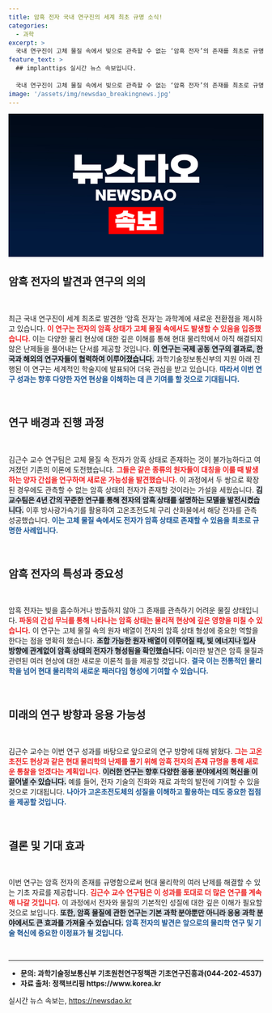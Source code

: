 ```yaml
---
title: 암흑 전자 국내 연구진의 세계 최초 규명 소식!
categories:
  - 과학
excerpt: >
  국내 연구진이 고체 물질 속에서 빛으로 관측할 수 없는 ‘암흑 전자’의 존재를 최초로 규명했습니다. 이 획기적인 발견은 고온초전도 현상 등 풀리지 않은 과학적 난제를 해결하는 단서가 될 수 있습니다!
feature_text: >
  ## implanttips 실시간 뉴스 속보입니다.

  국내 연구진이 고체 물질 속에서 빛으로 관측할 수 없는 ‘암흑 전자’의 존재를 최초로 규명했습니다. 이 획기적인 발견은 고온초전도 현상 등 풀리지 않은 과학적 난제를 해결하는 단서가 될 수 있습니다!
image: '/assets/img/newsdao_breakingnews.jpg'
---
```


<p><img src="/assets/img/newsdao_breakingnews.jpg" alt="implanttips 속보" /></p>

<h2 data-ke-size="size26">암흑 전자의 발견과 연구의 의의</h2>

<p data-ke-size="size16">&nbsp;</p>

<p>최근 국내 연구진이 세계 최초로 발견한 ‘암흑 전자’는 과학계에 새로운 전환점을 제시하고 있습니다. <b><span style="color: #ee2323;">이 연구는 전자의 암흑 상태가 고체 물질 속에서도 발생할 수 있음을 입증했습니다.</span></b> 이는 다양한 물리 현상에 대한 깊은 이해를 통해 현대 물리학에서 아직 해결되지 않은 난제들을 풀어내는 단서를 제공할 것입니다. <b><span style="background-color: #21538527;">이 연구는 국제 공동 연구의 결과로, 한국과 해외의 연구자들이 협력하여 이루어졌습니다.</span></b> 과학기술정보통신부의 지원 아래 진행된 이 연구는 세계적인 학술지에 발표되어 더욱 관심을 받고 있습니다. <b><span style="color: #1a5490;">따라서 이번 연구 성과는 향후 다양한 자연 현상을 이해하는 데 큰 기여를 할 것으로 기대됩니다.</span></b></p>

<p data-ke-size="size16">&nbsp;</p>

<h2 data-ke-size="size26">연구 배경과 진행 과정</h2>

<p data-ke-size="size16">&nbsp;</p>

<p>김근수 교수 연구팀은 고체 물질 속 전자가 암흑 상태로 존재하는 것이 불가능하다고 여겨졌던 기존의 이론에 도전했습니다. <b><span style="color: #ee2323;">그들은 같은 종류의 원자들이 대칭을 이룰 때 발생하는 양자 간섭을 연구하며 새로운 가능성을 발견했습니다.</span></b> 이 과정에서 두 쌍으로 확장된 경우에도 관측할 수 없는 암흑 상태의 전자가 존재할 것이라는 가설을 세웠습니다.  <b><span style="background-color: #21538527;">김 교수팀은 4년 간의 꾸준한 연구를 통해 전자의 암흑 상태를 설명하는 모델을 발전시켰습니다.</span></b> 이후 방사광가속기를 활용하여 고온초전도체 구리 산화물에서 해당 전자를 관측 성공했습니다. <b><span style="color: #1a5490;">이는 고체 물질 속에서도 전자가 암흑 상태로 존재할 수 있음을 최초로 규명한 사례입니다.</span></b></p>

<p data-ke-size="size16">&nbsp;</p>

<h2 data-ke-size="size26">암흑 전자의 특성과 중요성</h2>

<p data-ke-size="size16">&nbsp;</p>

<p>암흑 전자는 빛을 흡수하거나 방출하지 않아 그 존재를 관측하기 어려운 물질 상태입니다. <b><span style="color: #ee2323;">파동의 간섭 무늬를 통해 나타나는 암흑 상태는 물리적 현상에 깊은 영향을 미칠 수 있습니다.</span></b> 이 연구는 고체 물질 속의 원자 배열이 전자의 암흑 상태 형성에 중요한 역할을 한다는 점을 명확히 했습니다. <b><span style="background-color: #21538527;">조합 가능한 원자 배열이 이루어질 때, 빛 에너지나 입사 방향에 관계없이 암흑 상태의 전자가 형성됨을 확인했습니다.</span></b> 이러한 발견은 암흑 물질과 관련된 여러 현상에 대한 새로운 이론적 틀을 제공할 것입니다. <b><span style="color: #1a5490;">결국 이는 전통적인 물리학을 넘어 현대 물리학의 새로운 패러다임 형성에 기여할 수 있습니다.</span></b></p>

<p data-ke-size="size16">&nbsp;</p>

<h2 data-ke-size="size26">미래의 연구 방향과 응용 가능성</h2>

<p data-ke-size="size16">&nbsp;</p>

<p>김근수 교수는 이번 연구 성과를 바탕으로 앞으로의 연구 방향에 대해 밝혔다. <b><span style="color: #ee2323;">그는 고온초전도 현상과 같은 현대 물리학의 난제를 풀기 위해 암흑 전자의 존재 규명을 통해 새로운 통찰을 얻겠다는 계획입니다.</span></b> <b><span style="background-color: #21538527;">이러한 연구는 향후 다양한 응용 분야에서의 혁신을 이끌어낼 수 있습니다.</span></b> 예를 들어, 전자 기술의 진화와 재료 과학의 발전에 기여할 수 있을 것으로 기대됩니다. <b><span style="color: #1a5490;">나아가 고온초전도체의 성질을 이해하고 활용하는 데도 중요한 접점을 제공할 것입니다.</span></b></p>

<p data-ke-size="size16">&nbsp;</p>

<h2 data-ke-size="size26">결론 및 기대 효과</h2>

<p data-ke-size="size16">&nbsp;</p>

<p>이번 연구는 암흑 전자의 존재를 규명함으로써 현대 물리학의 여러 난제를 해결할 수 있는 기초 자료를 제공합니다. <b><span style="color: #ee2323;">김근수 교수 연구팀은 이 성과를 토대로 더 많은 연구를 계속해 나갈 것입니다.</span></b> 이 과정에서 전자와 물질의 기본적인 성질에 대한 깊은 이해가 필요할 것으로 보입니다. <b><span style="background-color: #21538527;">또한, 암흑 물질에 관한 연구는 기본 과학 분야뿐만 아니라 응용 과학 분야에서도 큰 효과를 가져올 수 있습니다.</span></b> <b><span style="color: #1a5490;">암흑 전자의 발견은 앞으로의 물리학 연구 및 기술 혁신에 중요한 이정표가 될 것입니다.</span></b> </p>

<p data-ke-size="size16">&nbsp;</p>

<hr />

<ul>
    <li><b>문의: 과학기술정보통신부 기초원천연구정책관 기초연구진흥과(044-202-4537)</b></li>
    <li><b>자료 출처: 정책브리핑 https://www.korea.kr</b></li>
</ul>
실시간 뉴스 속보는, <a href="https://newsdao.kr" rel="dofollow">https://newsdao.kr</a>


